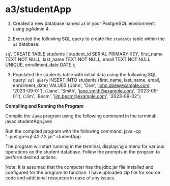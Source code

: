 # a3/studentApp

1. Created a new database named `a3` in your PostgreSQL environment using pgAdmin 4.

2. Executed the following SQL query to create the `students` table within the `a3` database:

`sql`
CREATE TABLE students (
    student_id SERIAL PRIMARY KEY,
    first_name TEXT NOT NULL,
    last_name TEXT NOT NULL,
    email TEXT NOT NULL UNIQUE,
    enrollment_date DATE
);

3. Populated the students table with initial data using the following SQL query:
`sql query`
INSERT INTO students (first_name, last_name, email, enrollment_date) VALUES
('John', 'Doe', 'john.doe@example.com', '2023-09-01'),
('Jane', 'Smith', 'jane.smith@example.com', '2023-09-01'),
('Jim', 'Beam', 'jim.beam@example.com', '2023-09-02');

**Compiling and Running the Program**

Compile the Java program using the following command in the terminal:
javac studentApp.java

Run the compiled program with the following command:
java -cp ".:postgresql-42.7.3.jar" studentApp

The program will start running in the terminal, displaying a menu for various operations on the student database. Follow the prompts in the program to perform desired actions.

Note: It is assumed that the computer has the jdbc.jar file installed and configured for the program to function. I have uploaded zip file for source code and additional resources in case of any issues. 
